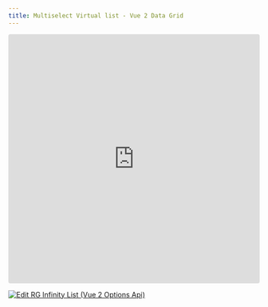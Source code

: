 ```yaml
---
title: Multiselect Virtual list - Vue 2 Data Grid
---
```


<ClientOnly>
<iframe src="https://codesandbox.io/embed/wgd96l?view=preview&module=%2Fsrc%2FApp.vue&hidenavigation=1"
     style="width:100%; height: 500px; border:0; border-radius: 4px; overflow:hidden;"
     title="RG Infinity List (Vue 2 Options Api)"
     allow="accelerometer; ambient-light-sensor; camera; encrypted-media; geolocation; gyroscope; hid; microphone; midi; payment; usb; vr; xr-spatial-tracking"
     sandbox="allow-forms allow-modals allow-popups allow-presentation allow-same-origin allow-scripts"
   ></iframe>
</ClientOnly>

[![Edit RG Infinity List (Vue 2 Options Api)](https://codesandbox.io/static/img/play-codesandbox.svg)](https://codesandbox.io/p/sandbox/rg-infinity-list-vue-2-options-api-wgd96l)